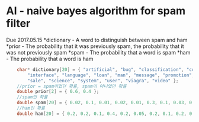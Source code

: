AI - naive bayes algorithm for spam filter
===========================================
Due 2017.05.15
*dictionary - A word to distinguish between spam and ham
*prior - The probability that it was previously spam, the probability that it was not previously spam
*spam - The probability that a word is spam
*ham - The probability that a word is ham
```C
	char* dictionary[20] = { "artificial", "bug", "classification", "computer", "data", "fat", "human",
		"interface", "language", "loan", "man", "message", "promotion", "replica",
		"sale", "science", "system", "user", "viagra", "video" };
	//prior = spam이었던 확률, spam이 아니었던 확률
	double prior[2] = { 0.6, 0.4 };
	//spam인 확률
	double spam[20] = { 0.02, 0.1, 0.01, 0.02, 0.01, 0.3, 0.1, 0.03, 0.05, 0.3, 0.2, 0.2, 0.1, 0.2, 0.2, 0.1, 0.02, 0.1, 0.4, 0.2 };
	//ham인 확률
	double ham[20] = { 0.2, 0.2, 0.1, 0.4, 0.2, 0.05, 0.2, 0.1, 0.2, 0.01, 0.1, 0.1, 0.01, 0.02, 0.1, 0.2, 0.3, 0.2, 0.01, 0.1 };
  ```
